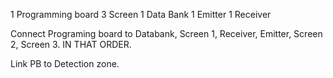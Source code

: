 1 Programming board
3 Screen 
1 Data Bank
1 Emitter
1 Receiver

Connect Programing board to Databank, Screen 1, Receiver, Emitter, Screen 2, Screen 3. 
IN THAT ORDER.

Link PB to Detection zone.
